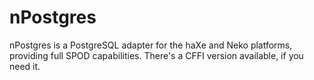 # nPostgres

nPostgres is a PostgreSQL adapter for the haXe and Neko platforms, providing full SPOD capabilities. There's a CFFI version available, if you need it.
